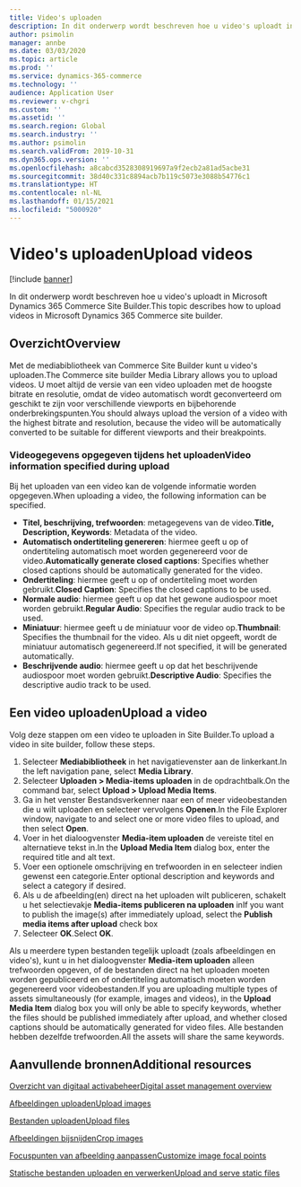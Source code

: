 ```yaml
---
title: Video's uploaden
description: In dit onderwerp wordt beschreven hoe u video's uploadt in Microsoft Dynamics 365 Commerce Site Builder.
author: psimolin
manager: annbe
ms.date: 03/03/2020
ms.topic: article
ms.prod: ''
ms.service: dynamics-365-commerce
ms.technology: ''
audience: Application User
ms.reviewer: v-chgri
ms.custom: ''
ms.assetid: ''
ms.search.region: Global
ms.search.industry: ''
ms.author: psimolin
ms.search.validFrom: 2019-10-31
ms.dyn365.ops.version: ''
ms.openlocfilehash: a8cabcd3528308919697a9f2ecb2a81ad5acbe31
ms.sourcegitcommit: 38d40c331c8894acb7b119c5073e3088b54776c1
ms.translationtype: HT
ms.contentlocale: nl-NL
ms.lasthandoff: 01/15/2021
ms.locfileid: "5000920"
---
```

# <a name="upload-videos"></a><span data-ttu-id="774e1-103">Video's uploaden</span><span class="sxs-lookup"><span data-stu-id="774e1-103">Upload videos</span></span>

[!include [banner](includes/banner.md)]

<span data-ttu-id="774e1-104">In dit onderwerp wordt beschreven hoe u video's uploadt in Microsoft Dynamics 365 Commerce Site Builder.</span><span class="sxs-lookup"><span data-stu-id="774e1-104">This topic describes how to upload videos in Microsoft Dynamics 365 Commerce site builder.</span></span>

## <a name="overview"></a><span data-ttu-id="774e1-105">Overzicht</span><span class="sxs-lookup"><span data-stu-id="774e1-105">Overview</span></span>

<span data-ttu-id="774e1-106">Met de mediabibliotheek van Commerce Site Builder kunt u video's uploaden.</span><span class="sxs-lookup"><span data-stu-id="774e1-106">The Commerce site builder Media Library allows you to upload videos.</span></span> <span data-ttu-id="774e1-107">U moet altijd de versie van een video uploaden met de hoogste bitrate en resolutie, omdat de video automatisch wordt geconverteerd om geschikt te zijn voor verschillende viewports en bijbehorende onderbrekingspunten.</span><span class="sxs-lookup"><span data-stu-id="774e1-107">You should always upload the version of a video with the highest bitrate and resolution, because the video will be automatically converted to be suitable for different viewports and their breakpoints.</span></span>

### <a name="video-information-specified-during-upload"></a><span data-ttu-id="774e1-108">Videogegevens opgegeven tijdens het uploaden</span><span class="sxs-lookup"><span data-stu-id="774e1-108">Video information specified during upload</span></span>

<span data-ttu-id="774e1-109">Bij het uploaden van een video kan de volgende informatie worden opgegeven.</span><span class="sxs-lookup"><span data-stu-id="774e1-109">When uploading a video, the following information can be specified.</span></span>

- <span data-ttu-id="774e1-110">**Titel, beschrijving, trefwoorden**: metagegevens van de video.</span><span class="sxs-lookup"><span data-stu-id="774e1-110">**Title, Description, Keywords**: Metadata of the video.</span></span>
- <span data-ttu-id="774e1-111">**Automatisch ondertiteling genereren**: hiermee geeft u op of ondertiteling automatisch moet worden gegenereerd voor de video.</span><span class="sxs-lookup"><span data-stu-id="774e1-111">**Automatically generate closed captions**: Specifies whether closed captions should be automatically generated for the video.</span></span>
- <span data-ttu-id="774e1-112">**Ondertiteling**: hiermee geeft u op of ondertiteling moet worden gebruikt.</span><span class="sxs-lookup"><span data-stu-id="774e1-112">**Closed Caption**: Specifies the closed captions to be used.</span></span>
- <span data-ttu-id="774e1-113">**Normale audio**: hiermee geeft u op dat het gewone audiospoor moet worden gebruikt.</span><span class="sxs-lookup"><span data-stu-id="774e1-113">**Regular Audio**: Specifies the regular audio track to be used.</span></span>
- <span data-ttu-id="774e1-114">**Miniatuur**: hiermee geeft u de miniatuur voor de video op.</span><span class="sxs-lookup"><span data-stu-id="774e1-114">**Thumbnail**: Specifies the thumbnail for the video.</span></span> <span data-ttu-id="774e1-115">Als u dit niet opgeeft, wordt de miniatuur automatisch gegenereerd.</span><span class="sxs-lookup"><span data-stu-id="774e1-115">If not specified, it will be generated automatically.</span></span>
- <span data-ttu-id="774e1-116">**Beschrijvende audio**: hiermee geeft u op dat het beschrijvende audiospoor moet worden gebruikt.</span><span class="sxs-lookup"><span data-stu-id="774e1-116">**Descriptive Audio**: Specifies the descriptive audio track to be used.</span></span>

## <a name="upload-a-video"></a><span data-ttu-id="774e1-117">Een video uploaden</span><span class="sxs-lookup"><span data-stu-id="774e1-117">Upload a video</span></span>

<span data-ttu-id="774e1-118">Volg deze stappen om een video te uploaden in Site Builder.</span><span class="sxs-lookup"><span data-stu-id="774e1-118">To upload a video in site builder, follow these steps.</span></span>

1. <span data-ttu-id="774e1-119">Selecteer **Mediabibliotheek** in het navigatievenster aan de linkerkant.</span><span class="sxs-lookup"><span data-stu-id="774e1-119">In the left navigation pane, select **Media Library**.</span></span>
1. <span data-ttu-id="774e1-120">Selecteer **Uploaden \> Media-items uploaden** in de opdrachtbalk.</span><span class="sxs-lookup"><span data-stu-id="774e1-120">On the command bar, select **Upload \> Upload Media Items**.</span></span>
1. <span data-ttu-id="774e1-121">Ga in het venster Bestandsverkenner naar een of meer videobestanden die u wilt uploaden en selecteer vervolgens **Openen**.</span><span class="sxs-lookup"><span data-stu-id="774e1-121">In the File Explorer window, navigate to and select one or more video files to upload, and then select **Open**.</span></span>
1. <span data-ttu-id="774e1-122">Voer in het dialoogvenster **Media-item uploaden** de vereiste titel en alternatieve tekst in.</span><span class="sxs-lookup"><span data-stu-id="774e1-122">In the **Upload Media Item** dialog box, enter the required title and alt text.</span></span>
1. <span data-ttu-id="774e1-123">Voer een optionele omschrijving en trefwoorden in en selecteer indien gewenst een categorie.</span><span class="sxs-lookup"><span data-stu-id="774e1-123">Enter optional description and keywords and select a category if desired.</span></span> 
1. <span data-ttu-id="774e1-124">Als u de afbeelding(en) direct na het uploaden wilt publiceren, schakelt u het selectievakje **Media-items publiceren na uploaden** in</span><span class="sxs-lookup"><span data-stu-id="774e1-124">If you want to publish the image(s) after immediately upload, select the **Publish media items after upload** check box</span></span>
1. <span data-ttu-id="774e1-125">Selecteer **OK**.</span><span class="sxs-lookup"><span data-stu-id="774e1-125">Select **OK**.</span></span>

<span data-ttu-id="774e1-126">Als u meerdere typen bestanden tegelijk uploadt (zoals afbeeldingen en video's), kunt u in het dialoogvenster **Media-item uploaden** alleen trefwoorden opgeven, of de bestanden direct na het uploaden moeten worden gepubliceerd en of ondertiteling automatisch moeten worden gegenereerd voor videobestanden.</span><span class="sxs-lookup"><span data-stu-id="774e1-126">If you are uploading multiple types of assets simultaneously (for example, images and videos), in the **Upload Media Item** dialog box you will only be able to specify keywords, whether the files should be published immediately after upload, and whether closed captions should be automatically generated for video files.</span></span> <span data-ttu-id="774e1-127">Alle bestanden hebben dezelfde trefwoorden.</span><span class="sxs-lookup"><span data-stu-id="774e1-127">All the assets will share the same keywords.</span></span>

## <a name="additional-resources"></a><span data-ttu-id="774e1-128">Aanvullende bronnen</span><span class="sxs-lookup"><span data-stu-id="774e1-128">Additional resources</span></span>

[<span data-ttu-id="774e1-129">Overzicht van digitaal activabeheer</span><span class="sxs-lookup"><span data-stu-id="774e1-129">Digital asset management overview</span></span>](dam-overview.md)

[<span data-ttu-id="774e1-130">Afbeeldingen uploaden</span><span class="sxs-lookup"><span data-stu-id="774e1-130">Upload images</span></span>](dam-upload-images.md)

[<span data-ttu-id="774e1-131">Bestanden uploaden</span><span class="sxs-lookup"><span data-stu-id="774e1-131">Upload files</span></span>](dam-upload-files.md)

[<span data-ttu-id="774e1-132">Afbeeldingen bijsnijden</span><span class="sxs-lookup"><span data-stu-id="774e1-132">Crop images</span></span>](dam-crop-images.md)

[<span data-ttu-id="774e1-133">Focuspunten van afbeelding aanpassen</span><span class="sxs-lookup"><span data-stu-id="774e1-133">Customize image focal points</span></span>](dam-custom-focal-point.md)

[<span data-ttu-id="774e1-134">Statische bestanden uploaden en verwerken</span><span class="sxs-lookup"><span data-stu-id="774e1-134">Upload and serve static files</span></span>](upload-serve-static-files.md)
